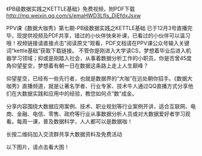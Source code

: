 《PB级数据实践之KETTLE基础》免费视频，附PDF下载 http://mp.weixin.qq.com/s/emaHWD3Lfls_DjEfdxJsxw

PPV课《数据大咖秀》第七期-PB级数据实践之KETTLE基础 已于12月3号直播完毕，现提供视频及PDF共享，错过的小伙伴快来补课，已看过的小伙伴可以温习哦！视频链接请直接点击”阅读原文“观看，PDF文档请在PPV课公众号输入关键词“kettle基础”获取下载链接。
不管你是刚进入大学读CS，梦想着毕业后进入机器学习领域；抑或是刚踏入社会，从事着数据分析工作的小职员，你是否曾45度角仰望星空，梦想着有朝一日在数据这条路上走上人生巅峰？

仰望星空，已经有一些先行者，也就是数据界的“大咖”在远处朝你招手。《数据大咖秀》直播频道，就是让著名学者、行业专家、技术牛人通过QQ直播方式分享他们在大数据实践和应用中的经验，教您如何点“数”成金。

分享内容围绕大数据应用案例、技术、职业规划等行业案例开讲，适合互联网、电商、金融、电信、零售、政府等行业从事数据分析人员或对大数据爱好者学习观看。每周一课，普及数据科学，人人都可以是数据咖！

长按二维码加入交流群共享大数据资料及免费活动

以下图片，请点击看大图！



































